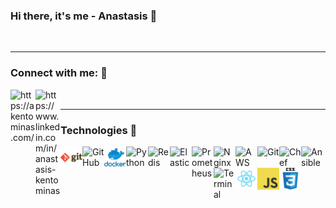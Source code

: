 ### Hi there, it's me - Anastasis 👋


</br>
<hr>

### Connect with me: 💌
<img align="left" alt="https://akentominas.com/" width="40px" src="https://cdn-icons-png.flaticon.com/512/814/814513.png" style="max-width:100%;"/>
<img align="left" alt="https://www.linkedin.com/in/anastasis-kentominas" width="40px" src="https://cdn-icons-png.flaticon.com/512/1383/1383262.png" style="max-width:100%;"/>


</br>
<hr>

### Technologies 🔌
<p>


<a href="" rel="nofollow"><img align="left" alt="Git" width="35px" src="https://raw.githubusercontent.com/github/explore/80688e429a7d4ef2fca1e82350fe8e3517d3494d/topics/git/git.png" style="max-width:100%;"></a>

<a href="" rel="nofollow"><img align="left" alt="GitHub" width="35px" src="https://cdn.iconscout.com/icon/free/png-512/gitlab-7-1175194.png?f=avif&w=512" style="max-width:100%;"></a>

<a href="" rel="nofollow"><img align="left" alt="Docker" width="35px" src="https://raw.githubusercontent.com/github/explore/80688e429a7d4ef2fca1e82350fe8e3517d3494d/topics/docker/docker.png" style="max-width:100%;"></a>
 
<a href="" rel="nofollow"><img align="left" alt="Python" width="35px" src="https://cdn.iconscout.com/icon/free/png-512/python-3629591-3032289.png?f=avif&w=512" style="max-width:100%;"></a>
 
<a href="" rel="nofollow"><img align="left" alt="Redis" width="35px" src="https://cdn4.iconfinder.com/data/icons/redis-2/1451/Untitled-2-512.png" style="max-width:100%;"></a></p>

<a href="" rel="nofollow"><img align="left" alt="Elastic" width="35px" src="https://cdn.iconscout.com/icon/free/png-512/elasticsearch-226094.png?f=avif&w=512" style="max-width:100%;"></a>

<a href="" rel="nofollow"><img align="left" alt="Prometheus" width="35px" src="https://upload.wikimedia.org/wikipedia/commons/thumb/3/38/Prometheus_software_logo.svg/2066px-Prometheus_software_logo.svg.png" style="max-width:100%;"></a></p>
 
<a href="" rel="nofollow"><img align="left" alt="Nginx" width="35px" src="https://cdn.iconscout.com/icon/free/png-512/nginx-3521604-2945048.png?f=avif&w=512" style="max-width:100%;"></a>
 
<a href="" rel="nofollow"><img align="left" alt="AWS" width="35px" src="https://static-00.iconduck.com/assets.00/aws-icon-512x512-hniukvcn.png" style="max-width:100%;"></a>
 
<a href="" rel="nofollow"><img align="left" alt="Git" width="35px" src="https://user-images.githubusercontent.com/31406378/108641411-f9374f00-7496-11eb-82a7-0fa2a9cc5f93.png" style="max-width:100%;"></a>
 
<a href="" rel="nofollow"><img align="left" alt="Chef" width="35px" src="https://avatars.githubusercontent.com/u/3617830?s=280&v=4" style="max-width:100%;"></a></p>

<a href="" rel="nofollow"><img align="left" alt="Ansible" width="35px" src="https://img.icons8.com/color/512/ansible.png" style="max-width:100%;"></a></p>

<a href="" rel="nofollow"><img align="left" alt="Terminal" width="35px" src="https://bashlogo.com/img/symbol/png/monochrome_light.png" style="max-width:100%;"></a></p>

<a href="" rel="nofollow"><img align="left" alt="React" width="35px" src="https://raw.githubusercontent.com/github/explore/80688e429a7d4ef2fca1e82350fe8e3517d3494d/topics/react/react.png" style="max-width:100%;"></a>
 
<a href="" rel="nofollow"><img align="left" alt="JavaScript" width="35px" src="https://raw.githubusercontent.com/github/explore/80688e429a7d4ef2fca1e82350fe8e3517d3494d/topics/javascript/javascript.png" style="max-width:100%;"></a>

<a href="" rel="nofollow"><img align="left" alt="CSS3" width="35px" src="https://raw.githubusercontent.com/github/explore/80688e429a7d4ef2fca1e82350fe8e3517d3494d/topics/css/css.png" style="max-width:100%;"></a>
